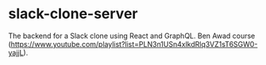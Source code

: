 # slack-clone-server

The backend for a Slack clone using React and GraphQL. Ben Awad course (https://www.youtube.com/playlist?list=PLN3n1USn4xlkdRlq3VZ1sT6SGW0-yajjL).
